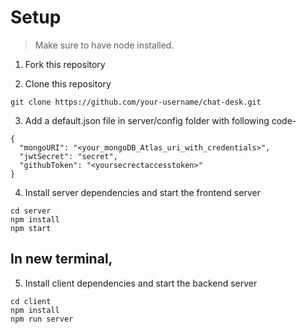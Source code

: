 # Setup
> Make sure to have node installed.
1. Fork this repository 

2. Clone this repository
```
git clone https://github.com/your-username/chat-desk.git

```
3. Add a default.json file in server/config folder with following code-
```
{
  "mongoURI": "<your_mongoDB_Atlas_uri_with_credentials>",
  "jwtSecret": "secret",
  "githubToken": "<yoursecrectaccesstoken>"
}
```
4. Install server dependencies and start the frontend server
``` 
cd server
npm install
npm start
```
In new terminal,
-
5. Install client dependencies and start the backend server
```
cd client
npm install
npm run server

```

